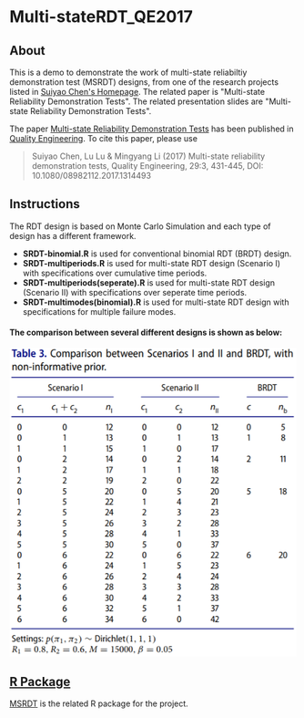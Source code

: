 # Multi-stateRDT_QE2017
## About
This is a demo to demonstrate the work of multi-state reliabiltiy demonstration test (MSRDT) designs, from one of the research projects listed in [Suiyao Chen's Homepage](https://sites.google.com/mail.usf.edu/suiyaochen-professional/publication?authuser=0). The related paper is "Multi-state Reliability Demonstration Tests". The related presentation slides are "Multi-state Reliability Demonstration Tests".

The paper [Multi-state Reliability Demonstration Tests](https://www.researchgate.net/publication/315955046_Multi-State_Reliability_Demonstration_Tests) has been published in [Quality Engineering](https://www.tandfonline.com/eprint/6aSdzucbThJSnxZMZira/full). To cite this paper, please use 
> Suiyao Chen, Lu Lu & Mingyang Li (2017) Multi-state reliability demonstration tests, Quality Engineering, 29:3, 431-445, DOI: 10.1080/08982112.2017.1314493

## Instructions
The RDT design is based on Monte Carlo Simulation and each type of design has a different framework.
- **SRDT-binomial.R** is used for conventional binomial RDT (BRDT) design.
- **SRDT-multiperiods.R** is used for multi-state RDT design (Scenario I) with specifications over cumulative time periods.
- **SRDT-multiperiods(seperate).R** is used for multi-state RDT design (Scenario II) with specifications over seperate time periods.
- **SRDT-multimodes(binomial).R** is used for multi-state RDT design with specifications for multiple failure modes.
#### The comparison between several different designs is shown as below:
![](Table.png)

## [R Package](Rpackage)
[MSRDT](https://github.com/ericchen12377/MSRDT) is the related R package for the project. 



